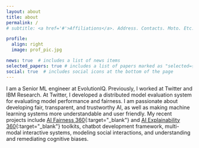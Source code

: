 ```yaml
---
layout: about
title: about
permalink: /
# subtitle: <a href='#'>Affiliations</a>. Address. Contacts. Moto. Etc.

profile:
  align: right
  image: prof_pic.jpg

news: true  # includes a list of news items
selected_papers: true # includes a list of papers marked as "selected={true}"
social: true  # includes social icons at the bottom of the page
---
```


I am a Senior ML engineer at EvolutionIQ. Previously, I worked at Twitter and IBM Research. At Twitter, I developed a distributed model evaluation system for evaluating model performance and fairness.
I am passionate about developing fair, transparent, and trustworthy AI, as well as making machine learning systems more understandable and user friendly.
My recent projects include [AI Fairness 360](https://aif360.mybluemix.net){:target="_blank"} and [AI Explainability 360](https://aix360.mybluemix.net){:target="_blank"} toolkits, chatbot development framework, multi-modal interactive systems, modeling social interactions, and understanding and remediating cognitive biases.
